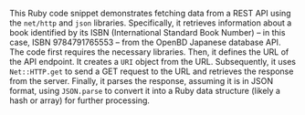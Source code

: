 This Ruby code snippet demonstrates fetching data from a REST API using the `net/http` and `json` libraries. Specifically, it retrieves information about a book identified by its ISBN (International Standard Book Number) – in this case, ISBN 9784791765553 – from the OpenBD Japanese database API. The code first requires the necessary libraries. Then, it defines the URL of the API endpoint. It creates a `URI` object from the URL. Subsequently, it uses `Net::HTTP.get` to send a GET request to the URL and retrieves the response from the server. Finally, it parses the response, assuming it is in JSON format, using `JSON.parse` to convert it into a Ruby data structure (likely a hash or array) for further processing.